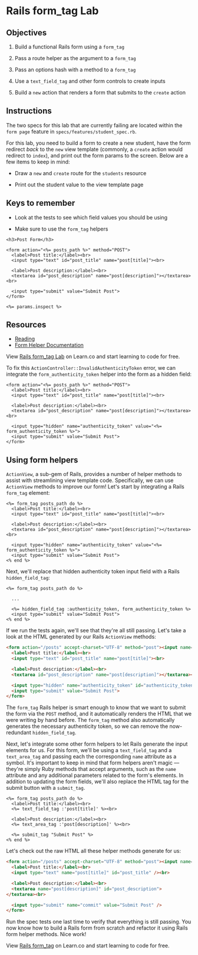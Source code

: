 # Rails form_tag Lab

## Objectives

1. Build a functional Rails form using a `form_tag`

2. Pass a route helper as the argument to a `form_tag`

3. Pass an options hash with a method to a `form_tag`

4. Use a `text_field_tag` and other form controls to create inputs

5. Build a `new` action that renders a form that submits to the `create` action


## Instructions

The two specs for this lab that are currently failing are located within the `form page` feature in `specs/features/student_spec.rb`.

For this lab, you need to build a form to create a new student, have the form redirect _back_ to the `new` view template (commonly, a `create` action would redirect to `index`), and print out the form params to the screen.  Below are a few items to keep in mind:

* Draw a `new` and `create` route for the `students` resource

* Print out the student value to the view template page


## Keys to remember

* Look at the tests to see which field values you should be using

* Make sure to use the `form_tag` helpers

```erb
<h3>Post Form</h3>

<form action="<%= posts_path %>" method="POST">
  <label>Post title:</label><br>
  <input type="text" id="post_title" name="post[title]"><br>

  <label>Post description:</label><br>
  <textarea id="post_description" name="post[description]"></textarea><br>

  <input type="submit" value="Submit Post">
</form>

<%= params.inspect %>
```


## Resources

* [Reading](https://github.com/learn-co-curriculum/rails-form_tag-readme)
* [Form Helper Documentation](http://api.rubyonrails.org/classes/ActionView/Helpers/FormTagHelper.html)

<p data-visibility='hidden'>View <a href='https://learn.co/lessons/rails-form_tag-lab' title='Rails form_tag Lab'>Rails form_tag Lab</a> on Learn.co and start learning to code for free.</p>

To fix this `ActionController::InvalidAuthenticityToken` error, we can integrate
the `form_authenticity_token` helper into the form as a hidden field:

```erb
<form action="<%= posts_path %>" method="POST">
  <label>Post title:</label><br>
  <input type="text" id="post_title" name="post[title]"><br>

  <label>Post description:</label><br>
  <textarea id="post_description" name="post[description]"></textarea><br>

  <input type="hidden" name="authenticity_token" value="<%= form_authenticity_token %>">
  <input type="submit" value="Submit Post">
</form>
```

## Using form helpers

`ActionView`, a sub-gem of Rails, provides a number of helper methods to assist
with streamlining view template code. Specifically, we can use `ActionView`
methods to improve our form! Let's start by integrating a Rails `form_tag`
element:

```erb
<%= form_tag posts_path do %>
  <label>Post title:</label><br>
  <input type="text" id="post_title" name="post[title]"><br>

  <label>Post description:</label><br>
  <textarea id="post_description" name="post[description]"></textarea><br>

  <input type="hidden" name="authenticity_token" value="<%= form_authenticity_token %>">
  <input type="submit" value="Submit Post">
<% end %>
```

Next, we'll replace that hidden authenticity token input field with a Rails
`hidden_field_tag`:

```erb
<%= form_tag posts_path do %>

  ...

  <%= hidden_field_tag :authenticity_token, form_authenticity_token %>
  <input type="submit" value="Submit Post">
<% end %>
```

If we run the tests again, we'll see that they're all still passing. Let's take
a look at the HTML generated by our Rails `ActionView` methods:

```html
<form action="/posts" accept-charset="UTF-8" method="post"><input name="utf8" type="hidden" value="&#x2713;" /><input type="hidden" name="authenticity_token" value="zkOjrjTG8Lxn0CF8Lt/kFIgWdYyY3NTMbwh+Q9kPX1NrYztgq0GZNCjLFavBXka1Y5QhNjDlhX+dzQoZMzUjOA==" />
  <label>Post title:</label><br>
  <input type="text" id="post_title" name="post[title]"><br>

  <label>Post description:</label><br>
  <textarea id="post_description" name="post[description]"></textarea><br>

  <input type="hidden" name="authenticity_token" id="authenticity_token" value="7SuubeJGbqfm4rO+F5VTS6Wl1SNCTGOr/mrYZKOQLbtICzajfcEHL6n5h2n4FPHqTieBmep1MhgMr6w+SapR0A==" />
  <input type="submit" value="Submit Post">
</form>
```

The `form_tag` Rails helper is smart enough to know that we want to submit the
form via the `POST` method, and it automatically renders the HTML that we were
writing by hand before. The `form_tag` method also automatically generates the
necessary authenticity token, so we can remove the now-redundant
`hidden_field_tag`.

Next, let's integrate some other form helpers to let Rails generate the input
elements for us. For this form, we'll be using a `text_field_tag` and a
`text_area_tag` and passing each the corresponding `name` attribute as a symbol.
It's important to keep in mind that form helpers aren't magic –– they're simply
Ruby methods that accept arguments, such as the `name` attribute and any
additional parameters related to the form's elements. In addition to updating
the form fields, we'll also replace the HTML tag for the submit button with a
`submit_tag`.

```erb
<%= form_tag posts_path do %>
  <label>Post title:</label><br>
  <%= text_field_tag :'post[title]' %><br>

  <label>Post description:</label><br>
  <%= text_area_tag :'post[description]' %><br>

  <%= submit_tag "Submit Post" %>
<% end %>
```

Let's check out the raw HTML all these helper methods generate for us:

```html
<form action="/posts" accept-charset="UTF-8" method="post"><input name="utf8" type="hidden" value="&#x2713;" /><input type="hidden" name="authenticity_token" value="vq9SMVNk0CjwgZmYomFRhwbo5dfu7tI/2FiR7jOtlVgbj8r/zOO5oL+arU9N4PMm7WqxbUbXg4wqneW02ZfpMw==" />
  <label>Post title:</label><br>
  <input type="text" name="post[title]" id="post_title" /><br>

  <label>Post description:</label><br>
  <textarea name="post[description]" id="post_description">
</textarea><br>

  <input type="submit" name="commit" value="Submit Post" />
</form>
```

Run the spec tests one last time to verify that everything is still passing. You
now know how to build a Rails form from scratch and refactor it using Rails form
helper methods. Nice work!

[helpers]: https://learn.co/lessons/rails-url-helpers-readme

<p class='util--hide'>View <a href='https://learn.co/lessons/rails-form_tag-readme'>Rails form_tag</a> on Learn.co and start learning to code for free.</p>